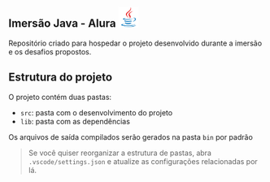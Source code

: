 ## Imersão Java - Alura <a href="https://docs.oracle.com/en/java/" target="_blank" rel="noreferrer"> <img src="https://raw.githubusercontent.com/devicons/devicon/master/icons/java/java-original.svg" alt="java" width="40" height="40"/> </a> 


Repositório criado para hospedar o projeto desenvolvido durante a imersão e os desafios propostos.

## Estrutura do projeto

O projeto contém duas pastas:

- `src`: pasta com o desenvolvimento do projeto
- `lib`: pasta com as dependências

Os arquivos de saída compilados serão gerados na pasta `bin` por padrão

> Se você quiser reorganizar a estrutura de pastas, abra `.vscode/settings.json` e atualize as configurações relacionadas por lá.


